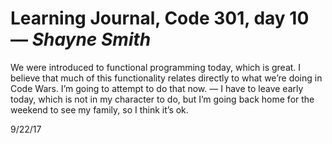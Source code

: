 # Learning Journal, Code 301, day 10 — *Shayne Smith*

We were introduced to functional programming today, which is great. I believe that much of this functionality relates directly to what we’re doing in Code Wars. I’m going to attempt to do that now.
—
I have to leave early today, which is not in my character to do, but I’m going back home for the weekend to see my family, so I think it’s ok.

9/22/17
